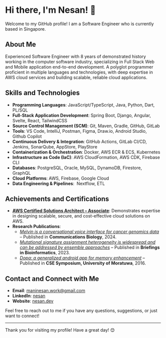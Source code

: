 # Hi there, I'm Nesan! 👋

Welcome to my GitHub profile! I am a Software Engineer who is currently based in Singapore.

## About Me

Experienced Software Engineer with 8 years of demonstrated history working in the computer software industry, specializing in Full Stack Web and Mobile application end-to-end development. A polyglot programmer proficient in multiple languages and technologies, with deep expertise in AWS cloud services and building scalable, reliable cloud applications.

## Skills and Technologies

- **Programming Languages**: JavaScript/TypeScript, Java, Python, Dart, PL/SQL 
- **Full-Stack Application Development**: Spring Boot, Django, Angular, Svelte, React, TailwindCSS
- **Source Control Management (SCM)**: Git, Maven, Gradle, GitHub, GitLab  
- **Tools**: VS Code, IntelliJ, Postman, Figma, Draw.io, Android Studio, Github Copilot
- **Continuous Delivery & Integration**: GitHub Actions, GitLab CI/CD, Jenkins, SonarQube, AppStore, PlayStore
- **Containerization & Orchestration**: Docker, AWS ECR & ECS, Kubernetes  
- **Infrastructure as Code (IaC)**: AWS CloudFormation, AWS CDK, Firebase CLI  
- **Databases**: PostgreSQL, Oracle, MySQL, DynamoDB, Firestore, GraphQL
- **Cloud Platforms**: AWS, Firebase, Google Cloud
- **Data Engineering & Pipelines**:  Nextflow, ETL
  
## Achievements and Certifications

- **[AWS Certified Solutions Architect – Associate](https://www.credly.com/badges/4b4b592a-3b5f-4f8a-9bb6-7e083c960ba6/public_url)**: Demonstrates expertise in designing scalable, secure, and cost-effective cloud solutions on AWS.
- **Research Publications**:  
  - *[Melvin is a conversational voice interface for cancer genomics data](https://pubmed.ncbi.nlm.nih.gov/38182884/)* – Published in **Communications Biology**, 2024.
  - *[Mutational signature assignment heterogeneity is widespread and can be addressed by ensemble approaches](https://pubmed.ncbi.nlm.nih.gov/37742051/)* – Published in **Briefings in Bioinformatics**, 2023.
  - *[Dopa: a generalized android app for memory enhancement](http://dl.lib.uom.lk/handle/123/19723)* – Published in **CSE Symposium, University of Moratuwa**, 2016.   
## Contact and Connect with Me

- **Email**: [maninesan.work@gmail.com](mailto:maninesan.work@gmail.com)
- **LinkedIn**: [nesan](https://www.linkedin.com/in/linganesan/)
- **Website**: [nesan.dev](https://nesan.dev)

Feel free to reach out to me if you have any questions, suggestions, or just want to connect!

---

Thank you for visiting my profile! Have a great day! 😊
